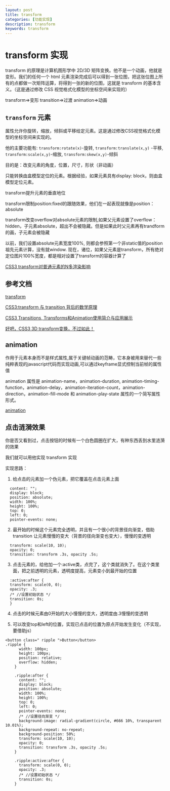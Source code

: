 ```yaml
---
layout: post
title: transform
categories: [功能实现]
description: transform
keywords: transform
---
```


# transform 实现

transform 的原理是计算机图形学中 2D/3D 矩阵变换。他不是一个动画，他就是变形。我们的任何一个 html 元素渲染完成后可以得到一张位图，把这张位图上所有的点都做一次矩阵运算，将得到一张的新的位图，这就是 transform 的基本含义。（这是通过修改 CSS 视觉格式化模型的坐标空间来实现的）

transform=>变形
transition=>过渡
animation=>动画

## `transform` 元素

属性允许你旋转，缩放，倾斜或平移给定元素。这是通过修改CSS视觉格式化模型的坐标空间来实现的。

他的主要功能有: `transform:rotate(x)`-旋转, `transform:translate(x,y)` -平移, `transform:scale(x,y)`-缩放, `transform:skew(x,y)`-倾斜

目的是：改变元素的角度，位置，尺寸，形状（非动画）

只能转换由盒模型定位的元素。根据经验，如果元素具有display: block，则由盒模型定位元素。

transform提升元素的垂直地位

transform限制position:fixed的跟随效果，他们在一起表现就像是position：absolute

transform改变overflow对absolute元素的限制,如果父元素设置了overflow：hidden，子元素absolute，超出不会被隐藏。但是如果此时父元素再有trandform的画，子元素会被隐藏

以前，我们设置absolute元素宽度100%, 则都会参照第一个非static值的position祖先元素计算，没有就window. 现在，诸位，如果父元素是transform，所有绝对定位图片100%宽度，都是相对设置了transform的容器计算了

[CSS3 transform对普通元素的N多渲染影响](https://www.zhangxinxu.com/wordpress/2015/05/css3-transform-affect/)

## 参考文档

[transform](https://developer.mozilla.org/zh-CN/docs/Web/CSS/transform)

[CSS3:transform 与 transition 背后的数学原理](https://www.cnblogs.com/winter-cn/archive/2010/12/29/1919266.html)

[CSS3 Transitions, Transforms和Animation使用简介与应用展示](https://www.zhangxinxu.com/wordpress/2010/11/css3-transitions-transforms-animation-introduction/)

[好吧，CSS3 3D transform变换，不过如此！](https://www.zhangxinxu.com/wordpress/2012/09/css3-3d-transform-perspective-animate-transition/)

## animation
作用于元素本身而不是样式属性,属于关键帧动画的范畴，它本身被用来替代一些纯粹表现的javascript代码而实现动画,可以通过keyframe显式控制当前帧的属性值

animation 属性是 animation-name，animation-duration, animation-timing-function，animation-delay，animation-iteration-count，animation-direction，animation-fill-mode 和 animation-play-state 属性的一个简写属性形式。

[animation](https://developer.mozilla.org/zh-CN/docs/Web/CSS/animation)

## 点击涟漪效果
你是否又看到过，点击按钮的时候有一个白色圆圈在扩大，有种东西丢到水里涟漪的效果

我们就可以用他实现 transform 实现

实现思路：

1. 给点击的元素加一个伪元素，把它覆盖在点击元素上面

```
  content: "";
  display: block;
  position: absolute;
  width: 100%;
  height: 100%;
  top: 0;
  left: 0;
  pointer-events: none;
```

2. 最开始的时候这个元素完全透明，并且有一个很小的背景径向渐变，借助 transition 让元素慢慢的变大（背景的径向渐变也变大），慢慢的变透明

```
  transform: scale(10, 10);
  opacity: 0;
  transition: transform .3s, opacity .5s;
```

3. 点击元素的，给他加一个:active类，点完了，这个类就消失了。在这个类里面，把之前透明的元素，透明度提高，元素变小到最开始的位置

```
  :active:after {
  transform: scale(0, 0);
  opacity: .3;
  /* //设置初始状态 */
  transition: 0s;
  }
```

4. 点击的时候元素由0开始的大小慢慢的变大，透明度由.3慢慢的变透明

5. 可以改变top和left的位置，实现已点击的位置为原点开始发生变化（不实现，要借助js）

```
<button class=" ripple ">Button</button>
.ripple {
      width: 100px;
      height: 100px;
      position: relative;
      overflow: hidden;
    }

    .ripple:after {
      content: "";
      display: block;
      position: absolute;
      width: 100%;
      height: 100%;
      top: 0;
      left: 0;
      pointer-events: none;
      /* //设置径向渐变 */
      background-image: radial-gradient(circle, #666 10%, transparent 10.01%);
      background-repeat: no-repeat;
      background-position: 50%;
      transform: scale(10, 10);
      opacity: 0;
      transition: transform .3s, opacity .5s;
    }

    .ripple:active:after {
      transform: scale(0, 0);
      opacity: .3;
      /* //设置初始状态 */
      transition: 0s;
    }
```